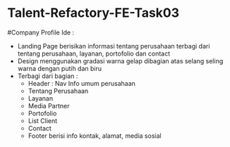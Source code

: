 # Talent-Refactory-FE-Task03


#Company Profile 
Ide :
<ul>
<li>Landing Page berisikan informasi tentang perusahaan terbagi dari tentang perusahaan, layanan, portofolio dan contact</li>
<li>Design menggunakan gradasi warna gelap dibagian atas selang seling warna dengan putih dan biru</li>
<li>Terbagi dari bagian :
<ul>
<li> Header : Nav Info umum perusahaan</li>
<li>Tentang Perusahaan</li>
<li>Layanan</li>
<li>Media Partner</li>
<li>Portofolio</li>
<li>List Client</li>
<li>Contact</li>
<li>Footer berisi info kontak, alamat, media sosial</li>

</ul>
</li>

</ul>
